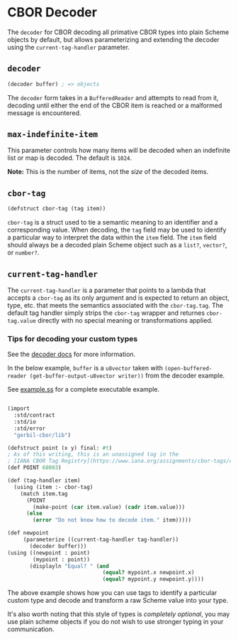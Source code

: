 # CBOR Decoder

The `decoder` for CBOR decoding all primative CBOR types into plain Scheme objects by
default, but allows parameterizing and extending the decoder using the
`current-tag-handler` parameter.


## `decoder`

```scheme
(decoder buffer) ; => objects
```

The `decoder` form takes in a `BufferedReader` and attempts to read from it, decoding
until either the end of the CBOR item is reached or a malformed message is encountered.

## `max-indefinite-item`

This parameter controls how many items will be decoded when an indefinite list or map is
decoded. The default is `1024`.

**Note:** This is the number of items, not the *size* of the decoded items.

## `cbor-tag`

```scheme
(defstruct cbor-tag (tag item))
```

`cbor-tag` is a struct used to tie a semantic meaning to an identifier and a
corresponding value. When decoding, the `tag` field may be used to identify a particular
way to interpret the data within the `item` field. The `item` field should always be a
decoded plain Scheme object such as a `list?`, `vector?`, or `number?`.

## `current-tag-handler`

The `current-tag-handler` is a parameter that points to a lambda that accepts a
`cbor-tag` as its only argument and is expected to return an object, type, etc. that
meets the semantics associated with the `cbor-tag.tag`. The default tag handler simply
strips the `cbor-tag` wrapper and returnes `cbor-tag.value` directly with no special
meaning or transformations applied.

### Tips for decoding your custom types

See the [decoder docs](decoder.md) for more information.

In the below example, `buffer` is a `u8vector` taken with
`(open-buffered-reader (get-buffer-output-u8vector writer))`
from the decoder example.

See [example.ss](example.ss) for a complete executable example.

```scheme

(import
  :std/contract
  :std/io
  :std/error
  "gerbil-cbor/lib")

(defstruct point (x y) final: #t)
; As of this writing, this is an unassigned tag in the
; [IANA CBOR Tag Registry](https://www.iana.org/assignments/cbor-tags/cbor-tags.xhtml)
(def POINT 60003)

(def (tag-handler item)
  (using (item :- cbor-tag)
    (match item.tag
      (POINT
        (make-point (car item.value) (cadr item.value)))
      (else
        (error "Do not know how to decode item." item)))))

(def newpoint
     (parameterize ((current-tag-handler tag-handler))
       (decoder buffer)))
(using ((newpoint : point)
        (mypoint : point))
       (displayln "Equal? " (and
                              (equal? mypoint.x newpoint.x)
                              (equal? mypoint.y newpoint.y))))
```

The above example shows how you can use tags to identify a particular custom type and
decode and transform a raw Scheme value into your type.

It's also worth noting that this style of types is *completely optional*, you may use
plain scheme objects if you do not wish to use stronger typing in your communication.
